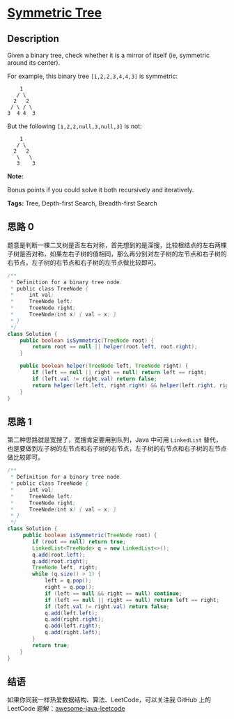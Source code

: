 # [Symmetric Tree][title]

## Description

Given a binary tree, check whether it is a mirror of itself (ie, symmetric around its center).

For example, this binary tree `[1,2,2,3,4,4,3]` is symmetric:

```
    1
   / \
  2   2
 / \ / \
3  4 4  3
```

But the following `[1,2,2,null,3,null,3]` is not:

```
    1
   / \
  2   2
   \   \
   3    3
```

**Note:**

Bonus points if you could solve it both recursively and iteratively.

**Tags:** Tree, Depth-first Search, Breadth-first Search


## 思路 0

题意是判断一棵二叉树是否左右对称，首先想到的是深搜，比较根结点的左右两棵子树是否对称，如果左右子树的值相同，那么再分别对左子树的左节点和右子树的右节点，左子树的右节点和右子树的左节点做比较即可。

```java
/**
 * Definition for a binary tree node.
 * public class TreeNode {
 *     int val;
 *     TreeNode left;
 *     TreeNode right;
 *     TreeNode(int x) { val = x; }
 * }
 */
class Solution {
    public boolean isSymmetric(TreeNode root) {
        return root == null || helper(root.left, root.right);
    }

    public boolean helper(TreeNode left, TreeNode right) {
        if (left == null || right == null) return left == right;
        if (left.val != right.val) return false;
        return helper(left.left, right.right) && helper(left.right, right.left);
    }
}
```

## 思路 1

第二种思路就是宽搜了，宽搜肯定要用到队列，Java 中可用 `LinkedList` 替代，也是要做到左子树的左节点和右子树的右节点，左子树的右节点和右子树的左节点做比较即可。

```java
/**
 * Definition for a binary tree node.
 * public class TreeNode {
 *     int val;
 *     TreeNode left;
 *     TreeNode right;
 *     TreeNode(int x) { val = x; }
 * }
 */
class Solution {
     public boolean isSymmetric(TreeNode root) {
        if (root == null) return true;
        LinkedList<TreeNode> q = new LinkedList<>();
        q.add(root.left);
        q.add(root.right);
        TreeNode left, right;
        while (q.size() > 1) {
            left = q.pop();
            right = q.pop();
            if (left == null && right == null) continue;
            if (left == null || right == null) return left == right;
            if (left.val != right.val) return false;
            q.add(left.left);
            q.add(right.right);
            q.add(left.right);
            q.add(right.left);
        }
        return true;
    }
}
```


## 结语

如果你同我一样热爱数据结构、算法、LeetCode，可以关注我 GitHub 上的 LeetCode 题解：[awesome-java-leetcode][ajl]



[title]: https://leetcode.com/problems/symmetric-tree
[ajl]: https://github.com/Blankj/awesome-java-leetcode
